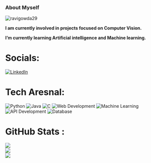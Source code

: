 <h3 align="left"><b>About Myself</b></h3>

<p align="left"> <img src="https://komarev.com/ghpvc/?username=ravigowda29&label=Profile%20views&color=0e75b6&style=flat" alt="ravigowda29" /> </p>

 **I am currently involved in projects focused on Computer Vision.**

 **I’m currently learning Artificial intelligence and Machine learning.**

# Socials:
 [![LinkedIn](https://img.shields.io/badge/LinkedIn-%230A66C2.svg?style=for-the-badge&logo=linkedin&logoColor=white)](https://linkedin.com/in/ravijgowda)

# Tech Aresnal:

![Python](https://img.shields.io/badge/Python-%233776AB.svg?style=for-the-badge&logo=python&logoColor=white) ![Java](https://img.shields.io/badge/Java-%23ED8B00.svg?style=for-the-badge&logo=java&logoColor=white) ![C](https://img.shields.io/badge/C-%2300599C.svg?style=for-the-badge&logo=c&logoColor=white) ![Web Development](https://img.shields.io/badge/Web%20Development-%23F7DF1E.svg?style=for-the-badge&logo=html5&logoColor=white) ![Machine Learning](https://img.shields.io/badge/Machine%20Learning-%23FF6F00.svg?style=for-the-badge&logo=tensorflow&logoColor=white) ![API Development](https://img.shields.io/badge/API%20Development-%23FF6F00.svg?style=for-the-badge&logo=postman&logoColor=white) ![Database](https://img.shields.io/badge/Database-%2300f.svg?style=for-the-badge&logo=mysql&logoColor=white)



# GitHub Stats :
![](https://github-readme-stats.vercel.app/api?username=ravigowda29&theme=city_light&hide_border=false&include_all_commits=false&count_private=false)<br/>
![](https://github-readme-streak-stats.herokuapp.com/?user=ravigowda29&theme=city_light&hide_border=false)<br/>
[![](https://visitcount.itsvg.in/api?id=ravigowda29&icon=0&color=0)](https://visitcount.itsvg.in)




